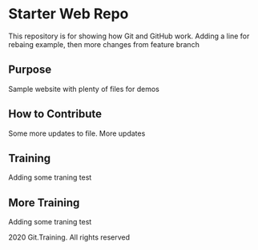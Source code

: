 # Starter Web Repo

This repository is for showing how Git and GitHub work.
Adding a line for rebaing example, then more changes from feature branch

## Purpose

Sample website with plenty of files for demos

## How to Contribute

Some more updates to file. More updates

## Training
Adding some traning test

## More Training
Adding some traning test

2020 Git.Training. All rights reserved